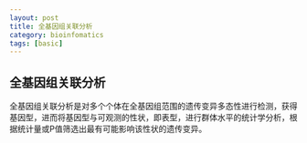 ```yaml
---
layout: post
title: 全基因组关联分析
category: bioinfomatics
tags: [basic]
---
```


## 全基因组关联分析

全基因组关联分析是对多个个体在全基因组范围的遗传变异多态性进行检测，获得基因型，进而将基因型与可观测的性状，即表型，进行群体水平的统计学分析，根据统计量或P值筛选出最有可能影响该性状的遗传变异。